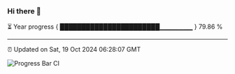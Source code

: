 ### Hi there 👋

⏳ Year progress { ███████████████████████▁▁▁▁▁▁▁ } 79.86 %

---

⏰ Updated on Sat, 19 Oct 2024 06:28:07 GMT

![Progress Bar CI](https://github.com/ZhaoGui/ZhaoGui/workflows/Progress%20Bar%20CI/badge.svg)

